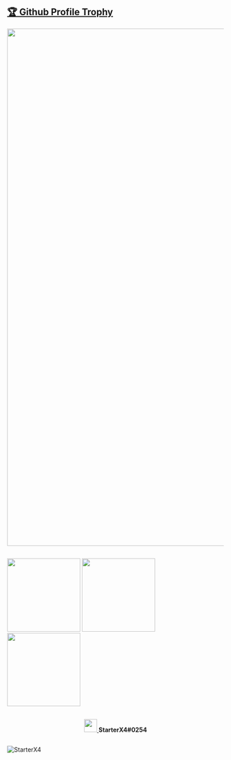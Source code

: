 <a href="https://github.com/ryo-ma/github-profile-trophy"><h2>🏆 Github Profile Trophy</h2></a>
<a href="https://github.com/ryo-ma/github-profile-trophy">
  <img width=1200 align="center" src="https://github-profile-trophy.vercel.app/?username=StarterX4&column=8&theme=discord&no-frame=true"/>
</a>

##

<div>
  <img height="170" src="https://gh-readme-stats-starterx4.vercel.app//api?username=StarterX4&count_private=true&include_all_commits=true&theme=onedark" />
  <img height="170" src="https://gh-readme-stats-starterx4.vercel.app//api/top-langs/?username=StarterX4&layout=compact&langs_count=10&theme=onedark" />
  <img height="170" src="https://github-readme-streak-stats.herokuapp.com/?user=StarterX4&theme=onedark" />
</div>

##

<p align="center">
  <a href="https://skillicons.dev">
    <img width=30 src="https://skillicons.dev/icons?i=discord" />
  </a>
  <b>StarterX4#0254</b>
</p>

##

<p> <img align="left" src="https://komarev.com/ghpvc/?username=StarterX4&label=Profile%20views&color=5865F2&style=flat-square" alt="StarterX4" /><p/>
